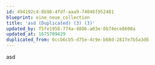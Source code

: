 ```yaml
---
id: 494192c4-8b98-4fdf-aaa9-74046f952481
blueprint: eine_neue_collection
title: 'asd (Duplicated) (3) (3)'
updated_by: f5fe1958-774a-4886-a03e-0b74ece8600a
updated_at: 1675709429
duplicated_from: 6ccb6cb5-d75e-4c9e-b68d-2817e7b5a3d6
---
```

asd